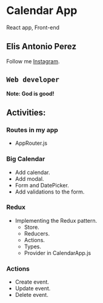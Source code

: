 # Calendar App

React app, Front-end

## Elis Antonio Perez

Follow me [Instagram](https://instagram.com/elisperezmusic).

## `Web developer`

**Note: God is good!**

## Activities:

### Routes in my app
- AppRouter.js

### Big Calendar
- Add calendar.
- Add modal.
- Form and DatePicker.
- Add validations to the form.

### Redux
- Implementing the Redux pattern.
  - Store.
  - Reducers.
  - Actions.
  - Types.
  - Provider in CalendarApp.js

### Actions
- Create event.
- Update event.
- Delete event.